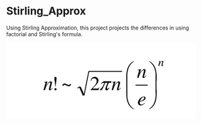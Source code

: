 # Stirling_Approx
Using Stirling Approximation, this project projects the differences in using factorial and Stirling's formula.  


<img src="stirlingApprox.png">
